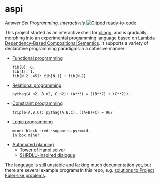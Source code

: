 # aspi
*Answer Set Programming, Interactively*
[![Gitpod ready-to-code](https://img.shields.io/badge/Gitpod-ready--to--code-blue?logo=gitpod)](https://gitpod.io/#https://github.com/davidar/aspi)

This project started as an interactive shell for [clingo](https://github.com/potassco/clingo), and is gradually morphing into an experimental programming language based on [Lambda Dependency-Based Compositional Semantics](https://arxiv.org/abs/1309.4408). It supports a variety of declarative programming paradigms in a cohesive manner:

- [Functional programming](https://en.wikipedia.org/wiki/Functional_programming)
  ```
  fib[0]: 0.
  fib[1]: 1.
  fib[N 2..45]: fib[N-1] + fib[N-2].
  ```
- [Relational programming](http://matt.might.net/articles/microkanren/)
  ```
  pythag(A n2, B n2, C n2): (A**2) = ((B**2) + (C**2)).
  ```
- [Constraint programming](https://en.wikipedia.org/wiki/Constraint_programming)
  ```
  triple(A,B,C): pythag(A,B,C), ((A+B)+C) = 96?
  ```
- [Logic programming](https://en.wikipedia.org/wiki/Logic_programming)
  ```
  mine: block ~red ~supports.pyramid.
  in.box mine?
  ```
- [Automated planning](https://en.wikipedia.org/wiki/Automated_planning_and_scheduling)
  - [Tower of Hanoi solver](test/hanoi.log)
  - [SHRDLU-inspired dialogue](shrdlu/test.out)

The language is still unstable and lacking much documentation yet, but there are several example programs in this repo, e.g. [solutions to Project Euler-like problems](test/euler.log).
